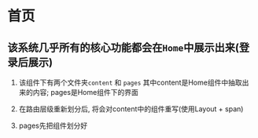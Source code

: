 # 首页

## 该系统几乎所有的核心功能都会在`Home`中展示出来(登录后展示)

1. 该组件下有两个文件夹`content` 和 `pages` 其中content是Home组件中抽取出来的内容; pages是Home组件下的界面

2. 在路由层级重新划分后, 将会对content中的组件重写(使用Layout + span)

3. pages先把组件划分好
